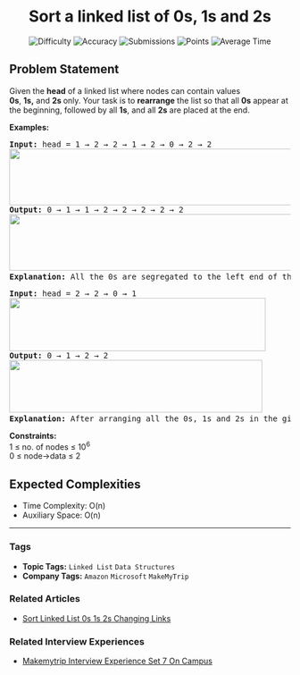 <h1 align="center">Sort a linked list of 0s, 1s and 2s</h1>

<p align="center">
  <img alt="Difficulty" title="Difficulty" src="https://custom-icon-badges.demolab.com/badge/Difficulty: Medium-1F222E?style=for-the-badge&logoColor=white&logo=fire"/>
  <img alt="Accuracy" title="Accuracy" src="https://custom-icon-badges.demolab.com/badge/Accuracy: 60.75%25-1F222E?style=for-the-badge&logoColor=white&logo=target"/>
  <img alt="Submissions" title="Submissions" src="https://custom-icon-badges.demolab.com/badge/Submissions: 259K+-1F222E?style=for-the-badge&logoColor=white&logo=repo"/>
  <img alt="Points" title="Points" src="https://custom-icon-badges.demolab.com/badge/Points: 4-1F222E?style=for-the-badge&logoColor=white&logo=award"/>
  <img alt="Average Time" title="Average Time" src="https://custom-icon-badges.demolab.com/badge/Average%20Time: 30m-1F222E?style=for-the-badge&logoColor=white&logo=clock"/>
</p>

## Problem Statement

Given the <b>head</b> of a linked list where nodes can contain values <b>0s</b>, <b>1s,</b> and <b>2s </b>only. Your task is to <b>rearrange</b> the list so that all <b>0s</b> appear at the beginning, followed by all <b>1s</b>, and all <b>2s</b> are placed at the end.

<b>Examples:</b>

<pre><b>Input: </b>head =<b> </b>1 → 2 → 2 → 1 → 2 → 0 → 2 → 2<br><img src="https://media.geeksforgeeks.org/img-practice/prod/addEditProblem/893386/Web/Other/blobid0_1745663585.jpg" alt="" title="" width="829" height="101"/><br><b>Output: </b>0 → 1 → 1 → 2 → 2 → 2 → 2 → 2<br><img src="https://media.geeksforgeeks.org/img-practice/prod/addEditProblem/893386/Web/Other/blobid1_1745663752.jpg" alt="" title="" width="829" height="101"/><b>
Explanation: </b>All the 0s are segregated to the left end of the linked list, 2s to the right end of the list, and 1s in between.<br></pre>

<pre><b>Input: </b>head = 2 → 2 → 0 → 1<br><img src="https://media.geeksforgeeks.org/img-practice/prod/addEditProblem/893386/Web/Other/blobid1_1745653669.jpg" alt="" title="" width="459" height="95"/><br><b>Output: </b>0 → 1 → 2 → 2<br><img src="https://media.geeksforgeeks.org/img-practice/prod/addEditProblem/893386/Web/Other/blobid2_1745653710.jpg" alt="" title="" width="453" height="94"/><b>
Explanation: </b>After arranging all the 0s, 1s and 2s in the given format, the output will be 0 → 1 → 2 → 2.<br></pre>

<b>Constraints:</b><br>1 ≤ no. of nodes ≤ 10<sup>6</sup><br>0 ≤ node->data ≤ 2

## Expected Complexities
- Time Complexity: O(n)
- Auxiliary Space: O(n)

<hr>

### Tags
- **Topic Tags:** `Linked List` `Data Structures`
- **Company Tags:** `Amazon` `Microsoft` `MakeMyTrip`

### Related Articles
- [Sort Linked List 0s 1s 2s Changing Links](https://www.geeksforgeeks.org/sort-linked-list-0s-1s-2s-changing-links/)

### Related Interview Experiences
- [Makemytrip Interview Experience Set 7 On Campus](https://www.geeksforgeeks.org/makemytrip-interview-experience-set-7-on-campus/)
